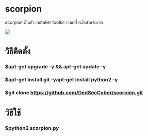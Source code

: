 # scorpion

scorpion เป็นตัว installer toolkit 
รวมเครื่องมือสำหรับแฮก

<img src="https://github.com/DedSecCyber/scorpion/blob/master/_20180817_131122.jpg"/>

# วิธีติดตั้ง

### $apt-get upgrade -y && apt-get update -y
### $apt-get install git -yapt-get install python2 -y
### $git clone https://github.com/DedSecCyber/scorpion.git

# วิธีใช้ 

### $python2 scorpion.py

